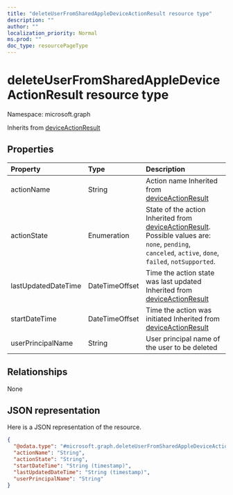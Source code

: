 ```yaml
---
title: "deleteUserFromSharedAppleDeviceActionResult resource type"
description: ""
author: ""
localization_priority: Normal
ms.prod: ""
doc_type: resourcePageType
---
```


# deleteUserFromSharedAppleDeviceActionResult resource type


Namespace: microsoft.graph




Inherits from [deviceActionResult](../resources/deviceactionresult.md)

## Properties
|Property|Type|Description|
|:---|:---|:---|
|actionName|String|Action name Inherited from [deviceActionResult](../resources/deviceactionresult.md)|
|actionState|Enumeration|State of the action Inherited from [deviceActionResult](../resources/deviceactionresult.md). Possible values are: `none`, `pending`, `canceled`, `active`, `done`, `failed`, `notSupported`.|
|lastUpdatedDateTime|DateTimeOffset|Time the action state was last updated Inherited from [deviceActionResult](../resources/deviceactionresult.md)|
|startDateTime|DateTimeOffset|Time the action was initiated Inherited from [deviceActionResult](../resources/deviceactionresult.md)|
|userPrincipalName|String|User principal name of the user to be deleted|

## Relationships
None

## JSON representation
Here is a JSON representation of the resource.
<!-- {
  "blockType": "resource",
  "@odata.type": "microsoft.graph.deleteUserFromSharedAppleDeviceActionResult"
}
-->
``` json
{
  "@odata.type": "#microsoft.graph.deleteUserFromSharedAppleDeviceActionResult",
  "actionName": "String",
  "actionState": "String",
  "startDateTime": "String (timestamp)",
  "lastUpdatedDateTime": "String (timestamp)",
  "userPrincipalName": "String"
}
```

